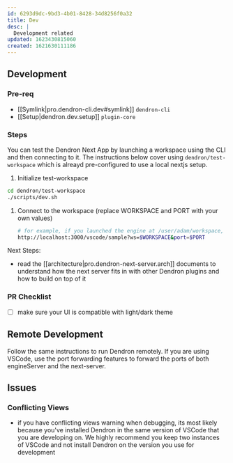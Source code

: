 ```yaml
---
id: 6293d9dc-9bd3-4b01-8428-34d8256f0a32
title: Dev
desc: |
  Development related
updated: 1623430815060
created: 1621630111186
---
```


## Development

### Pre-req
- [[Symlink|pro.dendron-cli.dev#symlink]] `dendron-cli`
- [[Setup|dendron.dev.setup]] `plugin-core`

### Steps

You can test the Dendron Next App by launching a workspace using the CLI and then connecting to it. The instructions below cover using `dendron/test-workspace` which is alreayd pre-configured to use a local nextjs setup.
1. Initialize test-workspace
  ```sh
  cd dendron/test-workspace
  ./scripts/dev.sh
  ```
1. Connect to the workspace (replace WORKSPACE and PORT with your own values)
   ```sh
   # for example, if you launched the engine at /user/adam/workspace, WORKSPACE should equal /user/adam/workspace
   http://localhost:3000/vscode/sample?ws=$WORKSPACE&port=$PORT
   ```

Next Steps:
- read the [[architecture|pro.dendron-next-server.arch]] documents to understand how the next server fits in with other Dendron plugins and how to build on top of it

### PR Checklist
- [ ] make sure your UI is compatible with light/dark theme 

## Remote Development

Follow the same instructions to run Dendron remotely. If you are using VSCode, use the port forwarding features to forward the ports of both engineServer and the next-server.

## Issues

### Conflicting Views
- if you have conflicting views warning when debugging, its most likely because you've installed Dendron in the same version of VSCode that you are developing on. We highly recommend you keep two instances of VSCode and not install Dendron on the version you use for development
